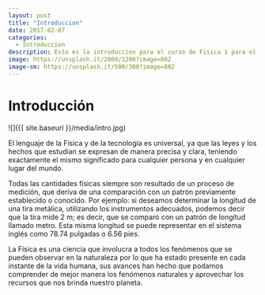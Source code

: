 ```yaml
---
layout: post
title: "Introduccion"
date: 2017-02-07
categories:
  - Introduccion
description: Esto es la introduccion para el curso de Fisica 1 para el CETyS 76
image: https://unsplash.it/2000/1200?image=802
image-sm: https://unsplash.it/500/300?image=802
---
```

Introducción 
=============

![]({{ site.baseurl }}/media/intro.jpg)

El lenguaje de la Física y de la tecnología es universal, ya que las leyes y los
hechos que estudian se expresan de manera precisa y clara, teniendo exactamente
el mismo significado para cualquier persona y en cualquier lugar del mundo.

Todas las cantidades físicas siempre son resultado de un proceso de medición,
que deriva de una comparación con un patrón previamente establecido o conocido.
Por ejemplo: si deseamos determinar la longitud de una tira metálica, utilizando
los instrumentos adecuados, podemos decir que la tira mide 2 m; es decir, que se
comparó con un patrón de longitud llamado metro. Esta misma longitud se puede
representar en el sistema inglés como 78.74 pulgadas o 6.56 pies.

La Física es una ciencia que involucra a todos los fenómenos que se pueden
observar en la naturaleza por lo que ha estado presente en cada instante de la
vida humana, sus avances han hecho que podamos comprender de mejor manera los
fenómenos naturales y aprovechar los recursos que nos brinda nuestro planeta.
